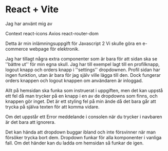 # React + Vite
Jag har använt mig av 

Context
react-icons
Axios
react-router-dom


Detta är min inlämningsuppgift för Javascript 2
Vi skulle göra en e-commerce webpage för elektronik.

Jag har tillagt några extra componenter som är bara för att sidan ska se ''bättre ut'' för min egna skull.
Jag har till exempel lagt till en profilknapp, logout knapp och orders knapp i ''settings'' dropdownen. Profil sidan har ingen funktion, utan är bara för jag själv ville lägga till den. Dock fungerar orders knappen och logout knappen om användaren är inloggad.

Allt på hemsidan ska funka som instruerat i uppgiften, men det kan uppstå ett fel då man trycker på en knapp i en av de dropdowns som finns, och knappen gör inget. Det är ett styling fel på min ände då det bara går att trycka på själva texten för att komma vidare.

Om det uppstår ett Error meddelande i consolen när du trycker i navbaren är det bara att ignorera.



Det kan hända att dropdown buggar ibland och inte försvinner när man försöker trycka bort dem. Dropdown funkar för alla komponenter i vanliga fall. Om det händer kan du ladda om hemsidan så funkar de igen.
